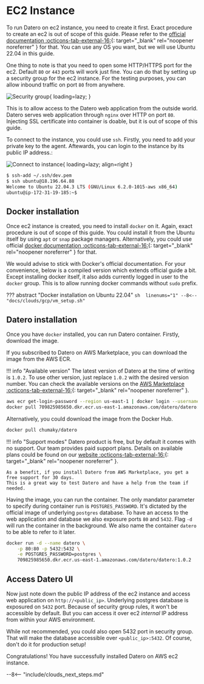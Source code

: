 # EC2 Instance
To run Datero on ec2 instance, you need to create it first.
Exact procedure to create an ec2 is out of scope of this guide.
Please refer to the [official documentation :octicons-tab-external-16:](https://docs.aws.amazon.com/AWSEC2/latest/UserGuide/EC2_GetStarted.html#ec2-launch-instance){: target="_blank" rel="noopener noreferrer" } for that.
You can use any OS you want, but we will use Ubuntu 22.04 in this guide.

One thing to note is that you need to open some HTTP/HTTPS port for the ec2.
Default `80` or `443` ports will work just fine.
You can do that by setting up a security group for the ec2 instance.
For the testing purposes, you can allow inbound traffic on port `80` from anywhere.

![Security group](../../images/clouds/aws/security_group.jpg){ loading=lazy;  }

This is to allow access to the Datero web application from the outside world.
Datero serves web application through `nginx` over HTTP on port `80`.
Injecting SSL certificate into container is doable, but it is out of scope of this guide.

To connect to the instance, you could use `ssh`.
Firstly, you need to add your private key to the agent.
Aftewards, you can login to the instance by its public IP address.:

![Connect to instance](../../images/clouds/aws/instance.jpg){ loading=lazy; align=right }

```sh
$ ssh-add ~/.ssh/dev.pem 
$ ssh ubuntu@18.196.64.88
Welcome to Ubuntu 22.04.3 LTS (GNU/Linux 6.2.0-1015-aws x86_64)
ubuntu@ip-172-31-19-185:~$  
```


## Docker installation
Once ec2 instance is created, you need to install `docker` on it.
Again, exact procedure is out of scope of this guide.
You could install it from the Ubuntu itself by using `apt` or `snap` package managers.
Alternatively, you could use official [docker documentation :octicons-tab-external-16:](https://docs.docker.com/engine/install/ubuntu/#install-using-the-repository){: target="_blank" rel="noopener noreferrer" } for that.

We would advise to stick with Docker's official documentation.
For your convenience, below is a compiled version which extends official guide a bit.
Except installing docker itself, it also adds currently logged in user to the `docker` group.
This is to allow running docker commands without `sudo` prefix.

??? abstract "Docker installation on Ubuntu 22.04"
    ```sh  linenums="1"
    --8<-- "docs/clouds/gcp/vm_setup.sh"
    ```


## Datero installation
Once you have `docker` installed, you can run Datero container.
Firstly, download the image.

If you subscribed to Datero on AWS Marketplace, you can download the image from the AWS ECR.

!!! info "Available version"
    The latest version of Datero at the time of writing is `1.0.2`.
    To use other version, just replace `1.0.2` with the desired version number.
    You can check the available versions on the [AWS Marketplace :octicons-tab-external-16:](https://aws.amazon.com/marketplace/pp/prodview-gmlxuzixyqtoq){: target="_blank" rel="noopener noreferrer" }.

```sh
aws ecr get-login-password --region us-east-1 | docker login --username AWS --password-stdin 709825985650.dkr.ecr.us-east-1.amazonaws.com
docker pull 709825985650.dkr.ecr.us-east-1.amazonaws.com/datero/datero:1.0.2
```

Alternatively, you could download the image from the Docker Hub.
```sh
docker pull chumaky/datero
```

!!! info "Support modes"
    Datero product is free, but by default it comes with no support.
    Our team provides paid support plans. 
    Details on available plans could be found on our [website :octicons-tab-external-16:](https://datero.tech){: target="_blank" rel="noopener noreferrer" }.

    As a benefit, if you install Datero from AWS Marketplace, you get a free support for 30 days.
    This is a great way to test Datero and have a help from the team if needed.

Having the image, you can run the container.
The only mandator parameter to specify during container run is `POSTGRES_PASSWORD`.
It's dictated by the official image of underlying `postgres` database.
To have an access to the web application and database we also exposure ports `80` and `5432`.
Flag `-d` will run the container in the background.
We also name the container `datero` to be able to refer to it later.

``` sh
docker run -d --name datero \
    -p 80:80 -p 5432:5432 \
    -e POSTGRES_PASSWORD=postgres \
    709825985650.dkr.ecr.us-east-1.amazonaws.com/datero/datero:1.0.2
```

## Access Datero UI
Now just note down the public IP address of the ec2 instance and access web application on `http://<public_ip>`.
Underlying postgres database is exposured on `5432` port.
Because of security group rules, it won't be accessible by default. 
But you can access it over ec2 _internal_ IP address from within your AWS environment.

While not recommended, you could also open 5432 port in security group.
That will make the database accessible over `<public_ip>:5432`.
Of course, don't do it for production setup!

Congratulations! You have successfully installed Datero on AWS ec2 instance.

--8<-- "include/clouds_next_steps.md"